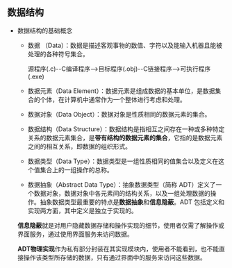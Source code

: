 ## 数据结构

* 数据结构的基础概念

  + 数据 （Data）：数据是描述客观事物的数值、字符以及能输入机器且能被处理的各种符号集合。

    源程序(.c)--C编译程序-->目标程序(.obj)--C链接程序-->可执行程序(.exe)

  + 数据元素（Data Element）：数据元素是组成数据的基本单位，是数据集合的个体，在计算机中通常作为一个整体进行考虑和处理。

  + 数据对象（Data Object）：数据对象是性质相同的数据元素的集合。

  + 数据结构（Data Structure）：数据结构是指相互之间存在一种或多种特定关系的数据元素集合，是**带有结构的数据元素的集合**，它指的是数据元素之间的相互关系，即数据的组织形式。

  + 数据类型（Data Type）：数据类型是一组性质相同的值集合以及定义在这个值集合上的一组操作的总称。

  + 数据抽象（Abstract Data Type）：抽象数据类型（简称 ADT）定义了一个数据对象，数据对象中各元素间的结构关系，以及一组处理数据的操作。抽象数据类型最重要的特点是**数据抽象**和**信息隐蔽**。ADT 包括定义和实现两方面，其中定义是独立于实现的。

  ​      **信息隐蔽**就是对用户隐藏数据存储和操作实现的细节，使用者仅需了解操作或界面服务，通过使用界面服务来访问数据。

  ​     **ADT物理实现**作为私有部分封装在其实现模块内，使用者不能看到，也不能直接操作该类型所存储的数据，只有通过界面中的服务来访问这些数据。







